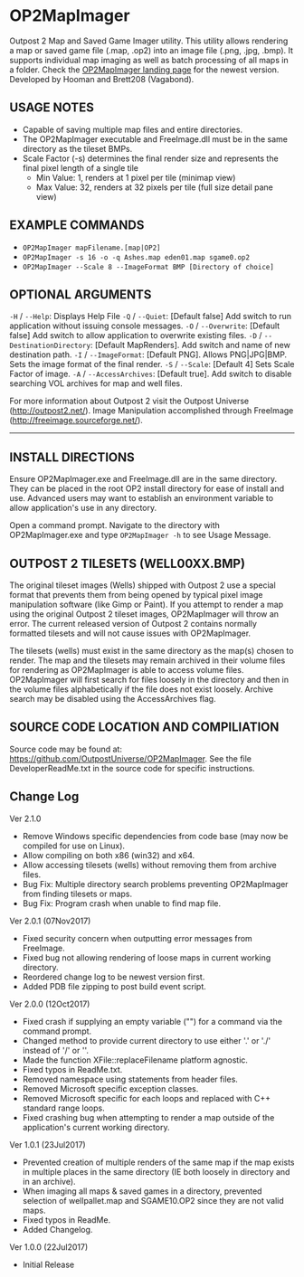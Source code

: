 # OP2MapImager

Outpost 2 Map and Saved Game Imager utility. This utility allows rendering a map or saved game file (.map, .op2) into an image file (.png, .jpg, .bmp). It supports individual map imaging as well as batch processing of all maps in a folder. Check the [OP2MapImager landing page](https://wiki.outpost2.net/doku.php?id=outpost_2:helper_programs:op2mapimager) for the newest version. Developed by Hooman and Brett208 (Vagabond).

## USAGE NOTES
  * Capable of saving multiple map files and entire directories.
  * The OP2MapImager executable and FreeImage.dll must be in the same directory as the tileset BMPs.
  * Scale Factor (-s) determines the final render size and represents the final pixel length of a single tile
    * Min Value: 1, renders at 1 pixel per tile (minimap view)
    * Max Value: 32, renders at 32 pixels per tile (full size detail pane view)

## EXAMPLE COMMANDS
  * `OP2MapImager mapFilename.[map|OP2]`
  * `OP2MapImager -s 16 -o -q Ashes.map eden01.map sgame0.op2`
  * `OP2MapImager --Scale 8 --ImageFormat BMP [Directory of choice]`

## OPTIONAL ARGUMENTS
  `-H` / `--Help`: Displays Help File
  `-Q` / `--Quiet`: [Default false] Add switch to run application without issuing console messages.
  `-O` / `--Overwrite`: [Default false] Add switch to allow application to overwrite existing files.
  `-D` / `--DestinationDirectory`: [Default MapRenders]. Add switch and name of new destination path.
  `-I` / `--ImageFormat`: [Default PNG]. Allows PNG|JPG|BMP. Sets the image format of the final render.
  `-S` / `--Scale`: [Default 4] Sets Scale Factor of image.
  `-A` / `--AccessArchives`: [Default true]. Add switch to disable searching VOL archives for map and well files.

For more information about Outpost 2 visit the Outpost Universe (http://outpost2.net/).
Image Manipulation accomplished through FreeImage (http://freeimage.sourceforge.net/).


----


## INSTALL DIRECTIONS

Ensure OP2MapImager.exe and FreeImage.dll are in the same directory. They can be placed in the root OP2 install directory for ease of install and use. Advanced users may want to establish an environment variable to allow application's use in any directory.

Open a command prompt. Navigate to the directory with OP2MapImager.exe and type `OP2MapImager -h` to see Usage Message.


## OUTPOST 2 TILESETS (WELL00XX.BMP)

The original tileset images (Wells) shipped with Outpost 2 use a special format that prevents them from being opened by typical pixel image manipulation software (like Gimp or Paint). If you attempt to render a map using the original Outpost 2 tileset images, OP2MapImager will throw an error. The current released version of Outpost 2 contains normally formatted tilesets and will not cause issues with OP2MapImager.

The tilesets (wells) must exist in the same directory as the map(s) chosen to render. The map and the tilesets may remain archived in their volume files for rendering as OP2MapImager is able to access volume files. OP2MapImager will first search for files loosely in the directory and then in the volume files alphabetically if the file does not exist loosely. Archive search may be disabled using the AccessArchives flag.


## SOURCE CODE LOCATION AND COMPILIATION

Source code may be found at: https://github.com/OutpostUniverse/OP2MapImager. See the file DeveloperReadMe.txt in the source code for specific instructions.


## Change Log

Ver 2.1.0
 * Remove Windows specific dependencies from code base (may now be compiled for use on Linux).
 * Allow compiling on both x86 (win32) and x64.
 * Allow accessing tilesets (wells) without removing them from archive files.
 * Bug Fix: Multiple directory search problems preventing OP2MapImager from finding tilesets or maps.
 * Bug Fix: Program crash when unable to find map file.

Ver 2.0.1 (07Nov2017)
  * Fixed security concern when outputting error messages from FreeImage.
  * Fixed bug not allowing rendering of loose maps in current working directory.
  * Reordered change log to be newest version first.
  * Added PDB file zipping to post build event script.

Ver 2.0.0 (12Oct2017)
  * Fixed crash if supplying an empty variable ("") for a command via the command prompt.
  * Changed method to provide current directory to use either '.' or './' instead of '/' or '\'.
  * Made the function XFile::replaceFilename platform agnostic.
  * Fixed typos in ReadMe.txt.
  * Removed namespace using statements from header files.
  * Removed Microsoft specific exception classes.
  * Removed Microsoft specific for each loops and replaced with C++ standard range loops.
  * Fixed crashing bug when attempting to render a map outside of the application's current working directory.

Ver 1.0.1 (23Jul2017)
 * Prevented creation of multiple renders of the same map if the map exists in multiple places in the same directory (IE both loosely in directory and in an archive).
 * When imaging all maps & saved games in a directory, prevented selection of wellpallet.map and SGAME10.OP2 since they are not valid maps.
 * Fixed typos in ReadMe.
 * Added Changelog.

Ver 1.0.0 (22Jul2017)
 * Initial Release
